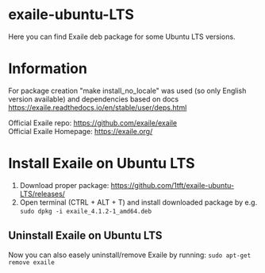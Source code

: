 # exaile-ubuntu-LTS
Here you can find Exaile deb package for some Ubuntu LTS versions.

# Information
For package creation "make install_no_locale" was used (so only English version available) and dependencies based on docs https://exaile.readthedocs.io/en/stable/user/deps.html

Official Exaile repo: https://github.com/exaile/exaile  
Official Exaile Homepage: https://exaile.org/


# Install Exaile on Ubuntu LTS
1. Download proper package: https://github.com/1tft/exaile-ubuntu-LTS/releases/
2. Open terminal (CTRL + ALT + T) and install downloaded package by e.g. `sudo dpkg -i exaile_4.1.2-1_amd64.deb`

## Uninstall Exaile on Ubuntu LTS
Now you can also easely uninstall/remove Exaile by running: `sudo apt-get remove exaile`
